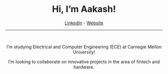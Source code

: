 <div align="center">

# Hi, I’m Aakash!
[LinkedIn](https://www.linkedin.com/in/aakash-sell-097141179/) - [Website](https://aakashsell.com)
  
<hr>
<br>
  
I’m studying Electrical and Computer Engineering (ECE) at Carnegie Mellon University!
  
I’m looking to collaborate on innovative projects in the area of fintech and hardware.

  <br>
</div>
